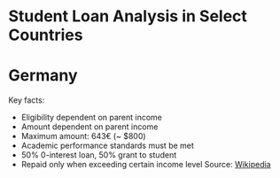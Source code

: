 Student Loan Analysis in Select Countries
===============

# Germany
Key facts:
- Eligibility dependent on parent income
- Amount dependent on parent income
- Maximum amount: 643€ (~ $800)
- Academic performance standards must be met
- 50% 0-interest loan, 50% grant to student
- Repaid only when exceeding certain income level
Source: [Wikipedia](http://en.wikipedia.org/wiki/Student_loans_in_Germany)